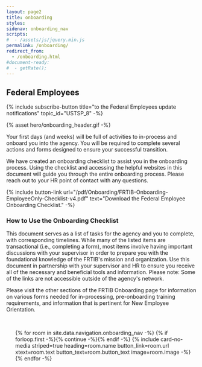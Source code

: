 ```yaml
---
layout: page2
title: onboarding
styles:
sidenav: onboarding_nav
scripts:
#  - /assets/js/jquery.min.js
permalink: /onboarding/
redirect_from:
  - /onboarding.html
#document-ready:
#  - getRate();
---
```


## Federal Employees

{% include subscribe-button title="to the Federal Employees update notifications" topic_id="USTSP_8" -%}

{% asset hero/onboarding_header.gif -%}

Your first days (and weeks) will be full of activities to in-process and onboard you into the agency. You will be required to complete several actions and forms designed to ensure your successful transition.

We have created an onboarding checklist to assist you in the onboarding process. Using the checklist and accessing the helpful websites in this document will guide you through the entire onboarding process. Please reach out to your HR point of contact with any questions.

{% include button-link url="/pdf/Onboarding/FRTIB-Onboarding-EmployeeOnly-Checklist-v4.pdf"
  text="Download the Federal Employee Onboarding Checklist." -%}

### How to Use the Onboarding Checklist

This document serves as a list of tasks for the agency and you to complete, with corresponding timelines. While many of the listed items are transactional (i.e., completing a form), most items involve having important discussions with your supervisor in order to prepare you with the foundational knowledge of the FRTIB's mission and organization. Use this document in partnership with your supervisor and HR to ensure you receive all of the necessary and beneficial tools and information. Please note: Some of the links are not accessible outside of the agency's network.

Please visit the other sections of the FRTIB Onboarding page for information on various forms needed for in-processing, pre-onboarding training requirements, and information that is pertinent for New Employee Orientation.

<br>

<!-- cards starts here -->
<ul class="usa-card-group">
{% for room in site.data.navigation.onboarding_nav -%}
{% if forloop.first -%}{% continue -%}{% endif -%}
{% include card-no-media striped=true heading=room.name button_link=room.url
      xtext=room.text button_text=room.button_text image=room.image -%}
{% endfor -%}
</ul>
<!-- end of cards -->


<!-- CONTENT END -->
